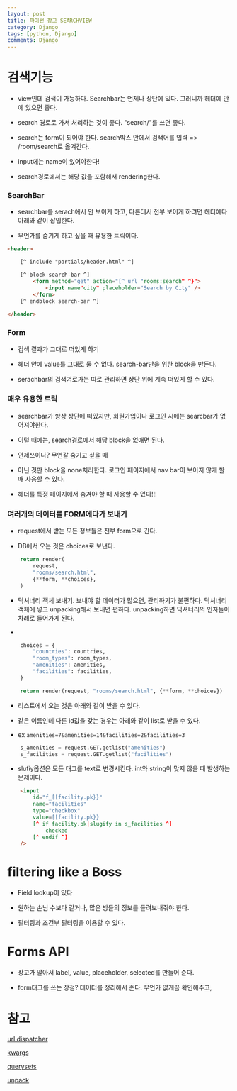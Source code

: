 ```yaml
---
layout: post
title: 파이썬 장고 SEARCHVIEW
category: Django
tags: [python, Django]
comments: Django
---
```


# 검색기능

- view인데 검색이 가능하다. Searchbar는 언제나 상단에 있다. 그러니까 헤더에 안에 있으면 좋다.

- search 경로로 가서 처리하는 것이 좋다. "search/"를 쓰면 좋다.

- search는 form이 되어야 한다. search박스 안에서 검색어를 입력 => /room/search로 옮겨간다.

- input에는 name이 있어야한다!

- search경로에서는 해당 값을 포함해서 rendering한다. 

### SearchBar

- searchbar를 serach에서 안 보이게 하고, 다른데서 전부 보이게 하려면 헤더에다 아래와 같이 삽입한다.

- 무언가를 숨기게 하고 싶을 때 유용한 트릭이다.

```html
<header>

    [^ include "partials/header.html" ^]

    [^ block search-bar ^]
        <form method="get" action="[^ url "rooms:search" ^}">
            <input name"city" placeholder="Search by City" />
        </form>
    [^ endblock search-bar ^]
    
</header>
```

### Form

- 검색 결과가 그대로 떠있게 하기

- 헤더 안에 value를 그대로 둘 수 없다. search-bar만을 위한 block을 만든다.

- serachbar의 검색겨로가는 따로 관리하면 상단 위에 계속 떠있게 할 수 있다.

### 매우 유용한 트릭

- searchbar가 항상 상단에 떠있지만, 회원가입이나 로그인 시에는 searcbar가 없어져야한다.

- 이럴 때에는, search경로에서 해당 block을 없애면 된다.

- 언제쓰이나? 무언갈 숨기고 싶을 때

- 아닌 것만 block을 none처리한다. 로그인 페이지에서 nav bar이 보이지 않게 할 때 사용할 수 있다.

- 헤더를 특정 페이지에서 숨겨야 할 때 사용할 수 있다!!!

### 여러개의 데이터를 FORM에다가 보내기

- request에서 받는 모든 정보들은 전부 form으로 간다.

- DB에서 오는 것은 choices로 보낸다.


```python
    return render(
        request,
        "rooms/search.html",
        {**form, **choices},
    )
```

- 딕셔너리 객체 보내기. 보내야 할 데이터가 많으면, 관리하기가 불편하다. 딕셔너리 객체에 넣고 unpacking해서 보내면 편하다. unpacking하면 딕셔너리의 인자들이 차례로 들어가게 된다.

- 

```python
    choices = {
        "countries": countries,
        "room_types": room_types,
        "amenities": amenities,
        "facilities": facilities,
    }

    return render(request, "rooms/search.html", {**form, **choices})
```

- 리스트에서 오는 것은 아래와 같이 받을 수 있다.

- 같은 이름인데 다른 id값을 갖는 경우는 아래와 같이 list로 받을 수 있다.

- ex `amenities=7&amenities=14&facilities=2&facilities=3`

```python
    s_amenities = request.GET.getlist("amenities")
    s_facilities = request.GET.getlist("facilities")
```

- slufiy옵션은 모든 태그를 text로 변경시킨다. int와 string이 맞지 않을 때 발생하는 문제이다.

```html
    <input 
        id="f_[[facility.pk}}"
        name="facilities"
        type="checkbox"
        value=[[facility.pk}}
        [^ if facility.pk|slugify in s_facilities ^]
            checked
        [^ endif ^]
    />
```

# filtering like a Boss

- Field lookup이 있다

- 원하는 손님 수보다 같거나, 많은 방들의 정보를 돌려보내줘야 한다.

- 필터링과 조건부 필터링을 이용할 수 있다.

# Forms API

- 장고가 알아서 label, value, placeholder, selected를 만들어 준다.

- form태그를 쓰는 장점? 데이터를 정리해서 준다. 무언가 없게끔 확인해주고, 

# 참고

[url dispatcher](https://docs.djangoproject.com/en/2.2/topics/http/urls/)


[kwargs](https://lee-seul.github.io/django/backend/2018/02/03/django-model-kwagrs.html)

[querysets](https://docs.djangoproject.com/en/2.2/ref/models/querysets/)

[unpack](https://wikidocs.net/22801)